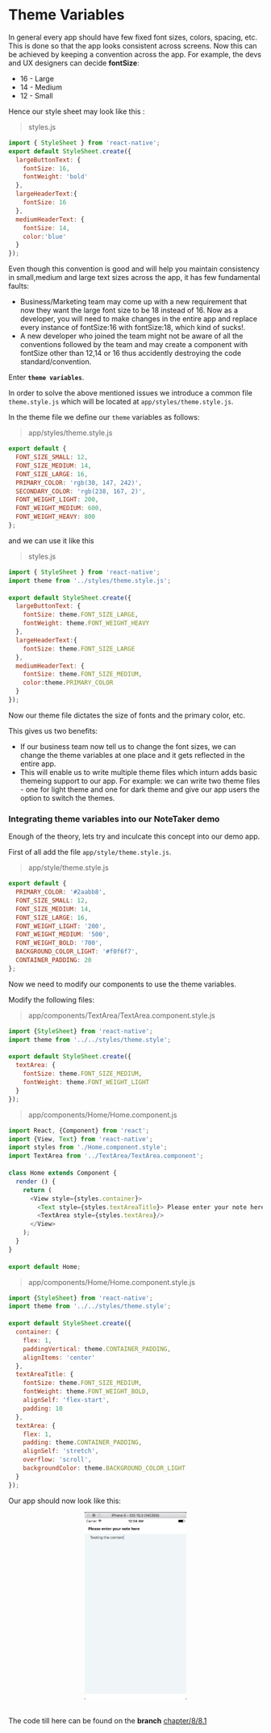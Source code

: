 # Theme Variables

In general every app should have few fixed font sizes, colors, spacing, etc. This is done so that the app looks consistent across screens.
Now this can be achieved by keeping a convention across the app.
For example, the devs and UX designers can decide **fontSize**:

- 16 - Large
- 14 - Medium
- 12 - Small

Hence our style sheet may look like this :

>styles.js
```js
import { StyleSheet } from 'react-native';
export default StyleSheet.create({
  largeButtonText: {
    fontSize: 16,
    fontWeight: 'bold'
  },
  largeHeaderText:{
    fontSize: 16
  },
  mediumHeaderText: {
    fontSize: 14,
    color:'blue'
  }
});
```

Even though this convention is good and will help you maintain consistency in small,medium and large text sizes across the app,
it has few fundamental faults:

- Business/Marketing team may come up with a new requirement that now they want the large font size to be 18 instead of 16.
  Now as a developer, you will need to make changes in the entire app and replace every instance of fontSize:16 with fontSize:18, which kind of sucks!.
- A new developer who joined the team might not be aware of all the conventions followed by the team and may create a component with fontSize other than 12,14 or 16 thus accidently destroying the code standard/convention.


Enter **`theme variables`**.

In order to solve the above mentioned issues we introduce a common file `theme.style.js` which will be located at `app/styles/theme.style.js`.

In the theme file we define our `theme` variables as follows:

>app/styles/theme.style.js

```js
export default {
  FONT_SIZE_SMALL: 12,
  FONT_SIZE_MEDIUM: 14,
  FONT_SIZE_LARGE: 16,
  PRIMARY_COLOR: 'rgb(30, 147, 242)',
  SECONDARY_COLOR: 'rgb(238, 167, 2)',
  FONT_WEIGHT_LIGHT: 200,
  FONT_WEIGHT_MEDIUM: 600,
  FONT_WEIGHT_HEAVY: 800
};
```

and we can use it like this

>styles.js

```js
import { StyleSheet } from 'react-native';
import theme from '../styles/theme.style.js';

export default StyleSheet.create({
  largeButtonText: {
    fontSize: theme.FONT_SIZE_LARGE,
    fontWeight: theme.FONT_WEIGHT_HEAVY
  },
  largeHeaderText:{
    fontSize: theme.FONT_SIZE_LARGE
  },
  mediumHeaderText: {
    fontSize: theme.FONT_SIZE_MEDIUM,
    color:theme.PRIMARY_COLOR
  }
});
```

Now our theme file dictates the size of fonts and the primary color, etc.

This gives us two benefits:
- If our business team now tell us to change the font sizes, we can change the theme variables at one place and it gets reflected in the entire app.
- This will enable us to write multiple theme files which inturn adds basic themeing support to our app. For example: we can write two theme files - one for light theme and one for dark theme and give our app users the option to switch the themes.


### Integrating theme variables into our NoteTaker demo

Enough of the theory, lets try and inculcate this concept into our demo app.

First of all add the file `app/style/theme.style.js`.

>app/style/theme.style.js

```js
export default {
  PRIMARY_COLOR: '#2aabb8',
  FONT_SIZE_SMALL: 12,
  FONT_SIZE_MEDIUM: 14,
  FONT_SIZE_LARGE: 16,
  FONT_WEIGHT_LIGHT: '200',
  FONT_WEIGHT_MEDIUM: '500',
  FONT_WEIGHT_BOLD: '700',
  BACKGROUND_COLOR_LIGHT: '#f0f6f7',
  CONTAINER_PADDING: 20
};
```

Now we need to modify our components to use the theme variables.

Modify the following files:

>app/components/TextArea/TextArea.component.style.js


```js
import {StyleSheet} from 'react-native';
import theme from '../../styles/theme.style';

export default StyleSheet.create({
  textArea: {
    fontSize: theme.FONT_SIZE_MEDIUM,
    fontWeight: theme.FONT_WEIGHT_LIGHT
  }
});
```

>app/components/Home/Home.component.js

```js
import React, {Component} from 'react';
import {View, Text} from 'react-native';
import styles from './Home.component.style';
import TextArea from '../TextArea/TextArea.component';

class Home extends Component {
  render () {
    return (
      <View style={styles.container}>
        <Text style={styles.textAreaTitle}> Please enter your note here</Text>
        <TextArea style={styles.textArea}/>
      </View>
    );
  }
}

export default Home;
```

>app/components/Home/Home.component.style.js

```js
import {StyleSheet} from 'react-native';
import theme from '../../styles/theme.style';

export default StyleSheet.create({
  container: {
    flex: 1,
    paddingVertical: theme.CONTAINER_PADDING,
    alignItems: 'center'
  },
  textAreaTitle: {
    fontSize: theme.FONT_SIZE_MEDIUM,
    fontWeight: theme.FONT_WEIGHT_BOLD,
    alignSelf: 'flex-start',
    padding: 10
  },
  textArea: {
    flex: 1,
    padding: theme.CONTAINER_PADDING,
    alignSelf: 'stretch',
    overflow: 'scroll',
    backgroundColor: theme.BACKGROUND_COLOR_LIGHT
  }
});
```

Our app should now look like this:
<br>
<div style="text-align:center">
  <img src="/assets/images/8/8.1/8.1-theme-variables.png" style="width: 40%;display:inline-block;" hspace="40">
</div>
<br>


The code till here can be found on the **branch** [chapter/8/8.1](https://github.com/master-atul/react-native-plus-plus-code/tree/chapter/8/8.1)

